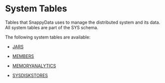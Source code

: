 # System Tables

Tables that SnappyData uses to manage the distributed system and its data. All system tables are part of the SYS schema.

The following system tables are available:

* [JARS](jars.md)

* [MEMBERS](members.md)

* [MEMORYANALYTICS](memoryanalytics.md)

* [SYSDISKSTORES](sysdiskstores.md)